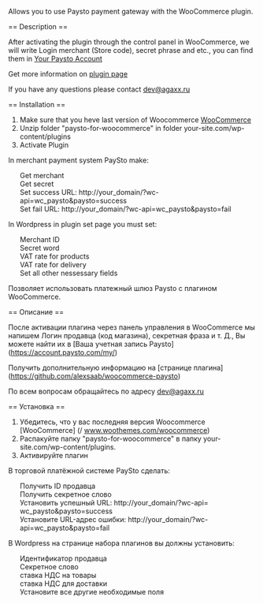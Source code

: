 Allows you to use Paysto payment gateway with the WooCommerce plugin.

== Description ==

After activating the plugin through the control panel in WooCommerce, we will write
Login merchant (Store code), secret phrase and etc., you can find them in [Your Paysto Account](https://account.paysto.com/my/)

Get more information on [plugin page](https://github.com/alexsaab/woocommerce-paysto)

If you have any questions please contact dev@agaxx.ru

== Installation ==
1. Make sure that you heve last version of Woocommerce  [WooCommerce](/www.woothemes.com/woocommerce)
2. Unzip folder "paysto-for-woocommerce" in folder your-site.com/wp-content/plugins
3. Activate Plugin

In merchant payment system PaySto make:
<ul style="list-style:none;">
<li>Get merchant</li>
<li>Get secret</li>
<li>Set success URL: http://your_domain/?wc-api=wc_paysto&paysto=success</li>
<li>Set fail URL: http://your_domain/?wc-api=wc_paysto&paysto=fail</li>
</ul>

In Wordpress in plugin set page you must set:
<ul style="list-style:none;">
<li>Merchant ID</li>
<li>Secret word</li>
<li>VAT rate for products</li>
<li>VAT rate for delivery</li>
<li>Set all other nessessary fields</li>
</ul>


Позволяет использовать платежный шлюз Paysto с плагином WooCommerce.

== Описание ==

После активации плагина через панель управления в WooCommerce мы напишем
Логин продавца (код магазина), секретная фраза и т. Д., Вы можете найти их в [Ваша учетная запись Paysto] (https://account.paysto.com/my/)

Получить дополнительную информацию на [странице плагина] (https://github.com/alexsaab/woocommerce-paysto)

По всем вопросам обращайтесь по адресу dev@agaxx.ru

== Установка ==
1. Убедитесь, что у вас последняя версия Woocommerce [WooCommerce] (/ www.woothemes.com/woocommerce)
2. Распакуйте папку "paysto-for-woocommerce" в папку your-site.com/wp-content/plugins.
3. Активируйте плагин

В торговой платёжной системе PaySto сделать:
<ul style = "list-style: none;">
<li> Получить ID продавца </li>
<li> Получить секретное слово </li>
<li> Установить успешный URL: http://your_domain/?wc-api= wc_paysto&paysto=success</li>
<li> Установите URL-адрес ошибки: http://your_domain/?wc-api=wc_paysto&paysto=fail</li>
</ul>

В Wordpress на странице набора плагинов вы должны установить:
<ul style = "list-style: none;">
<li> Идентификатор продавца </li>
<li> Секретное слово </li>
<li> ставка НДС на товары </li>
<li> ставка НДС для доставки </li>
<li> Установите все другие необходимые поля </li>
</ul>

